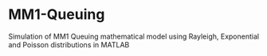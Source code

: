 # MM1-Queuing
Simulation of MM1 Queuing mathematical model using Rayleigh, Exponential and Poisson distributions in MATLAB
